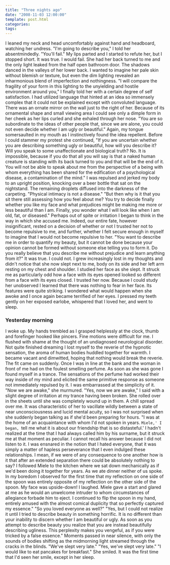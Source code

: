 ```yaml
---
title: "Three nights ago"
date: "2008-11-03 12:00:00"
template: post.html
categories: 
tags: 
---
```


I leaned my neck and head uncomfortably against hand and headboard, watching her undress. "I'm going to describe you," I told her absentmindedly. "You'll fail." My lips parted and I started to refute her, but I stopped short. It was true. I would fail. She had her back turned to me and the only light leaked from the half open bathroom door. The shadows danced in the valleys of her lower back. I wanted to imagine her pale skin without blemish or texture, but even the dim lighting revealed an inharmonious blend of imperfection and nothingness. "I will compare the fragility of your form in this lighting to the unyielding and hostile environment around you," I finally told her with a certain degree of self satisfaction. I had utilized language that hinted at an idea so immensely complex that it could not be explained except with convoluted language. There was an ornate mirror on the wall just to the right of her. Because of its ornamental shape and small viewing area I could see only a dimple form in her cheek as her lips curled and she exhaled through her nose. "You are so subordinate to the ideas of other people that, since we are alone, you could not even decide whether I am ugly or beautiful." Again, my tongue somersaulted in my mouth as I instinctively found the idea repellent. Before I could stammer my protest she continued, "If you are uncertain whether you are describing something ugly or beautiful, how will you describe it? Will you speak to some unaffectionate and biological truth? No. It is impossible, because if you do that all you will say is that a naked human creature is standing with its back turned to you and that will be the end of it. You will not be able to speak about me from the perspective of a being with whom everything has been shared for the edification of a psychological disease, a contamination of the mind." I was repulsed and jerked my body to an upright position, knocking over a beer bottle that sat on the nightstand. The remaining droplets diffused into the darkness of the carpeting. "Physical intimacy is not a disease." "But then why is it that you sit there still assessing how you feel about me? You try to decide finally whether you like my face and what prejudices might be making me more or less beautiful than I am. Finally, you wonder what I will look like when I am old, fat, or diseased." Perhaps out of spite or irritation I began to think in the way in which she accused me. Indeed, our entire fate, however insignificant, rested on a decision of whether or not I trusted her not to become repulsive to me, and further, whether I felt secure enough in myself to imagine that I would not become repulsive to her. "You want to describe me in order to quantify my beauty, but it cannot be done because your opinion cannot be formed without someone else telling you to form it. Do you really believe that you describe me without prejudice and learn anything from it?" It was true. I could not. I grew increasingly lost in my thoughts and didn't notice that she now slept next to me, body on its side and her left arm resting on my chest and shoulder. I studied her face as she slept. It struck me as particularly odd how a face with its eyes opened looked so different from a face with its eyes closed. I trusted her now. Because I could study her unobserved I learned that there was nothing to fear in her face. Its features were quite striking. I wondered what would happen when she awoke and I once again became terrified of her eyes. I pressed my teeth gently on her exposed earlobe, whispered that I loved her, and went to sleep. 
 
### Yesterday morning 

I woke up. My hands trembled as I grasped helplessly at the clock, thumb and forefinger hooked like pincers. Fine motions were difficult for me. I flushed with shame at the thought of an undiagnosed neurological disorder. Not quite finished dreaming I lost myself to the reverie of the hypnotic sensation, the aroma of human bodies huddled together for warmth. I became vacant and dimwitted, hoping that nothing would break the reverie. The fit came on suddenly. Once I was in line at the bank and the woman in front of me had on the foulest smelling perfume. As soon as she was gone I found myself in a trance. The sensations of the perfume had worked their way inside of my mind and elicited the same primitive response as someone not immediately repulsed by it. I was embarrassed at the simplicity of it. "Now we are awake," she murmured. "Yes, now we are awake," I said with a slight degree of irritation at my trance having been broken. She rolled over in the sheets until she was completely wound up in them. A chill spread over me. It was characteristic of her to vacillate wildly between a state of near unconsciousness and lucid mental acuity, so I was not surprised when she suddenly began talking as if she'd been preparing for hours. "I was at the home of an acquaintance with whom I'd not spoken in years. `Miele,' I began, `tell me what it is about our friendship that is so distasteful.' I hadn't realized at the time that I had always called him by his surname, but it struck me at that moment as peculiar. I cannot recall his answer because I did not listen to it. I was ensnared in the notion that I hated everyone, that it was simply a matter of hapless perseverance that I even indulged these relationships. I mean, if we were of any consequence to one another how is it that after an extended separation there could be absolutely nothing to say? I followed Miele to the kitchen where we sat down mechanically as if we'd been doing it together for years. As we ate dinner neither of us spoke. In my boredom I observed for the first time that my reflection on one side of the spoon was entirely opposite of my reflection on the other side of the spoon. My face was upside-down! I laughed. Miele gave a start and glared at me as he would an unwelcome intruder to whom circumstances of allegiance forbade him to eject. I continued to flip the spoon in my hand, entirely amused with the almost comical duplicity that so perfectly captured my essence." "So you loved everyone as well?" "Yes, but I could not realize it until I tried to describe beauty in something horrific. It is no different than your inability to discern whether I am beautiful or ugly. As soon as you attempt to describe beauty you realize that you are instead beautifully describing ugliness. This perplexity makes you vengeful, as if you were tricked by a false essence." Moments passed in near silence, with only the sounds of bodies shifting as the midmorning light streamed through the cracks in the blinds. "We've slept very late." "Yes, we've slept very late." "I would like to eat pancakes for breakfast." She smiled. It was the first time that I'd seen her smile, except in her sleep.